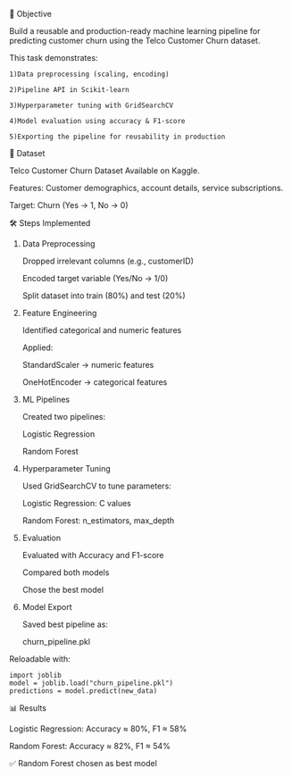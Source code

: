 🎯 Objective

Build a reusable and production-ready machine learning pipeline for predicting customer churn using the Telco Customer Churn dataset.

This task demonstrates:

    1)Data preprocessing (scaling, encoding)

    2)Pipeline API in Scikit-learn

    3)Hyperparameter tuning with GridSearchCV

    4)Model evaluation using accuracy & F1-score

    5)Exporting the pipeline for reusability in production

📂 Dataset

Telco Customer Churn Dataset
Available on Kaggle.

Features: Customer demographics, account details, service subscriptions.

Target: Churn (Yes → 1, No → 0)

🛠️ Steps Implemented
1. Data Preprocessing

    Dropped irrelevant columns (e.g., customerID)

    Encoded target variable (Yes/No → 1/0)

    Split dataset into train (80%) and test (20%)

2. Feature Engineering

    Identified categorical and numeric features

    Applied:

    StandardScaler → numeric features

    OneHotEncoder → categorical features

3. ML Pipelines

    Created two pipelines:

    Logistic Regression

    Random Forest

4. Hyperparameter Tuning

    Used GridSearchCV to tune parameters:

    Logistic Regression: C values

    Random Forest: n_estimators, max_depth

5. Evaluation

    Evaluated with Accuracy and F1-score

    Compared both models

    Chose the best model

6. Model Export

    Saved best pipeline as:

    churn_pipeline.pkl


Reloadable with:

    import joblib
    model = joblib.load("churn_pipeline.pkl")
    predictions = model.predict(new_data)

📊 Results

Logistic Regression: Accuracy ≈ 80%, F1 ≈ 58%

Random Forest: Accuracy ≈ 82%, F1 ≈ 54%

✅ Random Forest chosen as best model
